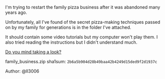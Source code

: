 I'm trying to restart the family pizza business after it was abandoned many years ago.

Unfortunately, all I've found of the secret pizza-making techniques passed on by my family for generations is in the folder I've attached.

It should contain some video tutorials but my computer won't play them. I also tried reading the instructions but I didn't understand much.

[Do you mind taking a look?](https://drive.google.com/file/d/1XzZ3VAA-P-_avou4RvekB1sADWTtL7bv/view?usp=sharing)

family_business.zip sha1sum: `2b6a5b904d28b49baa42b4249d15ded9f2d1937c`

Author: @ll3006
